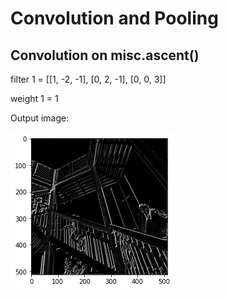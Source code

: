 # Convolution and Pooling

## Convolution on misc.ascent()

filter 1 = [[1, -2, -1], [0, 2, -1], [0, 0, 3]]

weight 1 =  1

Output image:


![](cov_stairs_1.jpg)


